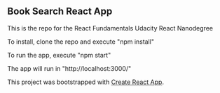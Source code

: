 ## Book Search React App

This is the repo for the React Fundamentals Udacity React Nanodegree

To install, clone the repo and execute "npm install"

To run the app, execute "npm start"

The app will run in "http://localhost:3000/"

This project was bootstrapped with [Create React App](https://github.com/facebookincubator/create-react-app).


